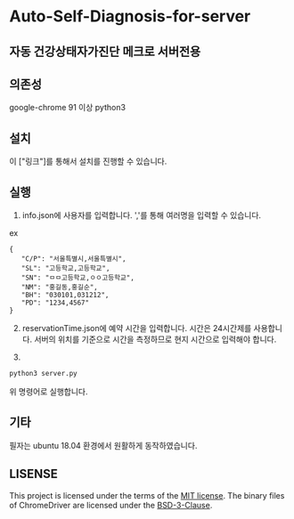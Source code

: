 # Auto-Self-Diagnosis-for-server
자동 건강상태자가진단 메크로 서버전용
---

## 의존성
google-chrome 91 이상
python3

## 설치
이 ["링크"]를 통해서 설치를 진행할 수 있습니다.

## 실행 
1. info.json에 사용자를 입력합니다.
','를 통해 여러명을 입력할 수 있습니다.

ex
```
{
   "C/P": "서울특별시,서울특별시",
   "SL": "고등학교,고등학교",
   "SN": "ㅁㅁ고등학교,ㅇㅇ고등학교",
   "NM": "홍길동,홍길순",
   "BH": "030101,031212",
   "PD": "1234,4567"
}
```

2. reservationTime.json에 예약 시간을 입력합니다.
시간은 24시간제를 사용합니다.
서버의 위치를 기준으로 시간을 측정하므로 현지 시간으로 입력해야 합니다.

3. 
``` bash
python3 server.py
```
위 명령어로 실행합니다.

## 기타
필자는 ubuntu 18.04 환경에서 원활하게 동작하였습니다.

## LISENSE
This project is licensed under the terms of the [MIT license]("https://").
The binary files of ChromeDriver are licensed under the [BSD-3-Clause]("https://").
